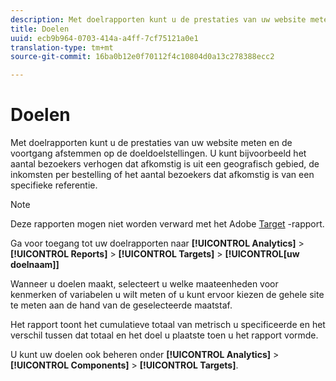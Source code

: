 ```yaml
---
description: Met doelrapporten kunt u de prestaties van uw website meten en de voortgang afstemmen op de doeldoelstellingen. U kunt bijvoorbeeld het aantal bezoekers verhogen dat afkomstig is uit een geografisch gebied, de inkomsten per bestelling of het aantal bezoekers dat afkomstig is van een specifieke referentie.
title: Doelen
uuid: ecb9b964-0703-414a-a4ff-7cf75121a0e1
translation-type: tm+mt
source-git-commit: 16ba0b12e0f70112f4c10804d0a13c278388ecc2

---
```



# Doelen

Met doelrapporten kunt u de prestaties van uw website meten en de voortgang afstemmen op de doeldoelstellingen. U kunt bijvoorbeeld het aantal bezoekers verhogen dat afkomstig is uit een geografisch gebied, de inkomsten per bestelling of het aantal bezoekers dat afkomstig is van een specifieke referentie.

>[!NOTE]
>
>Deze rapporten mogen niet worden verward met het Adobe [Target](/help/components/c-variables/dimensionslist/reports-tnt.md#topic_EBC899DB84A84780A1B8EE95C6C4CF18) -rapport.

Ga voor toegang tot uw doelrapporten naar **[!UICONTROL Analytics]** > **[!UICONTROL Reports]** > **[!UICONTROL Targets]** > **[!UICONTROL[uw doelnaam]]**

Wanneer u doelen [](https://marketing.adobe.com/resources/help/en_US/sc/user/targets.html)maakt, selecteert u welke maateenheden voor kenmerken of variabelen u wilt meten of u kunt ervoor kiezen de gehele site te meten aan de hand van de geselecteerde maatstaf.

Het rapport toont het cumulatieve totaal van metrisch u specificeerde en het verschil tussen dat totaal en het doel u plaatste toen u het rapport vormde.

U kunt uw doelen ook beheren onder **[!UICONTROL Analytics]** > **[!UICONTROL Components]** > **[!UICONTROL Targets]**.
